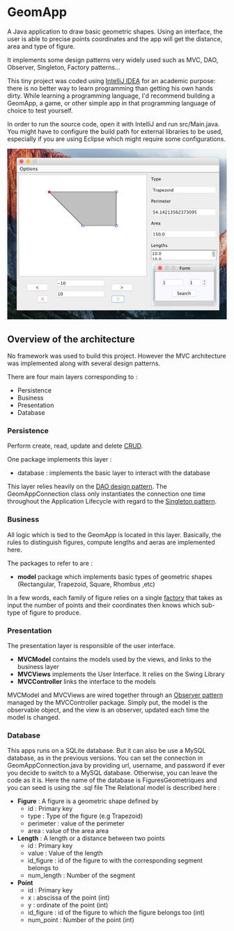 # GeomApp

A Java application to draw basic geometric shapes.
Using an interface, the user is able to precise points coordinates and the app will get the distance, area and type of figure.

It implements some design patterns very widely used such as MVC, DAO, Observer, Singleton, Factory patterns...

This tiny project was coded using [IntelliJ IDEA](https://www.jetbrains.com/idea/) for an academic purpose: there is no better way to learn programming than getting his own hands dirty.
While learning a programming language, I'd recommend building a GeomApp, a game, or other simple app in that programming language of choice to test yourself.

In order to run the source code, open it with IntelliJ and run src/Main.java.
You might have to configure the build path for external libraries to be used, especially if you are using Eclipse which might require some configurations.


![alt GeomAppPreview](https://raw.githubusercontent.com/jhumigas/GeomApp/geo2/images/Screenshot.png)

## Overview of the architecture

No framework was used to build this project. However the MVC architecture was implemented along with several design patterns. 

There are four main layers corresponding to :

* Persistence
* Business
* Presentation
* Database

### Persistence 

Perform create, read, update and delete [CRUD](https://en.wikipedia.org/wiki/Create,_read,_update_and_delete).

One package implements this layer :
* database : implements the basic layer to interact with the database

This layer relies heavily on the [DAO design pattern](https://www.tutorialspoint.com/design_pattern/data_access_object_pattern.htm).
The GeomAppConnection class only instantiates the connection one time throughout the Application Lifecycle with regard to the [Singleton pattern](https://en.wikipedia.org/wiki/Singleton_pattern).


### Business 

All logic which is tied to the GeomApp is located in this layer.
Basically, the rules to distinguish figures, compute lengths and aeras are implemented here.

The packages to refer to are :
* **model** package which implements basic types of geometric shapes (Rectangular, Trapezoid, Square, Rhombus ,etc)

In a few words, each family of figure relies on a single [factory](https://en.wikipedia.org/wiki/Factory_method_pattern) that takes as input the number of points and their coordinates then knows which sub-type of figure to produce.

### Presentation 

The presentation layer is responsible of the user interface.

* **MVCModel** contains the models used by the views, and links to the business layer
* **MVCViews** implements the User Interface. It relies on the Swing Library
* **MVCController** links the interface to the models 

MVCModel and MVCViews are wired together through an [Observer pattern](https://en.wikipedia.org/wiki/Observer_pattern#cite_note-jont-1) managed by the MVCController package.
Simply put, the model is the observable object, and the view is an observer, updated each time the model is changed.

### Database

This apps runs on a SQLite database. 
But it can also be use a MySQL database, as in the previous versions. 
You can set the connection in GeomAppConnection.java by providing url, username, and password if ever you decide to switch to a MySQL database.
Otherwise, you can leave the code as it is.
Here the name of the database is FiguresGeometriques and you can seed is using the .sql file
The Relational model is described here : 

* **Figure** :  A figure is a geometric shape defined by 
  * id : Primary key
  * type : Type of the figure (e.g Trapezoid)
  * perimeter  : value of the perimeter
  * area : value of the area area
* **Length** : A length or a distance between two points
  * id : Primary key
  * value : Value of the length
  * id_figure : id of the figure to with the corresponding segment belongs to
  * num_length : Number of the segment
* **Point**
  * id : Primary key 
  * x : abscissa of the point (int)
  * y : ordinate of the point (int)
  * id_figure : id of the figure to which the figure belongs too (int)
  * num_point : Number of the point (int)
